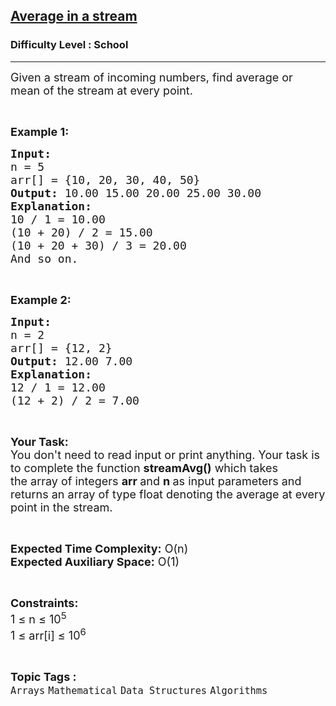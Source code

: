 <h2><a href="https://practice.geeksforgeeks.org/problems/average4856/1?page=3&difficulty[]=-2&sortBy=submissions">Average in a stream</a></h2><h3>Difficulty Level : School</h3><hr><div class="problems_problem_content__Xm_eO"><p><span style="font-size:18px">Given a stream of incoming numbers, find average or mean of the stream at every point.</span></p>

<p>&nbsp;</p>

<p><span style="font-size:18px"><strong>Example 1:</strong></span></p>

<pre><span style="font-size:18px"><strong>Input:
</strong>n = 5
arr[] = {10, 20, 30, 40, 50}
<strong>Output: </strong>10.00 15.00 20.00 25.00 30.00 
<strong>Explanation:</strong> 
10 / 1 = 10.00
(10 + 20) / 2 = 15.00
(10 + 20 + 30) / 3 = 20.00
And so on.
</span></pre>

<p>&nbsp;</p>

<p><span style="font-size:18px"><strong>Example 2:</strong></span></p>

<pre><span style="font-size:18px"><strong>Input:
</strong>n = 2
arr[] = {12, 2}
<strong>Output:</strong> 12.00 7.00 
<strong>Explanation:</strong>&nbsp;
12 / 1 = 12.00
(12 + 2) / 2 = 7.00</span></pre>

<p>&nbsp;</p>

<p><span style="font-size:18px"><strong>Your Task:</strong><br>
You don't need to read input or print anything. Your task is to complete the function&nbsp;<strong>streamAvg()</strong>&nbsp;which takes the&nbsp;array of&nbsp;integers&nbsp;<strong>arr </strong>and&nbsp;<strong>n&nbsp;</strong>as input parameters and returns an array of type float&nbsp;denoting the average at&nbsp;every point in the stream.&nbsp;</span></p>

<p>&nbsp;</p>

<p><span style="font-size:18px"><strong>Expected Time Complexity:</strong>&nbsp;O(n)<br>
<strong>Expected Auxiliary Space:</strong>&nbsp;O(1)</span></p>

<p>&nbsp;</p>

<p><span style="font-size:18px"><strong>Constraints:</strong><br>
1 ≤ n ≤ 10<sup>5</sup><br>
1 ≤ arr[i] ≤ 10<sup>6</sup></span></p>
</div><br><p><span style=font-size:18px><strong>Topic Tags : </strong><br><code>Arrays</code>&nbsp;<code>Mathematical</code>&nbsp;<code>Data Structures</code>&nbsp;<code>Algorithms</code>&nbsp;